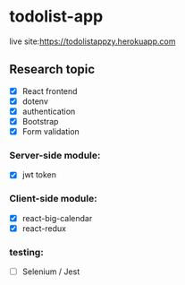 # todolist-app
live site:https://todolistappzy.herokuapp.com
## Research topic
- [X] React frontend
- [X] dotenv
- [X] authentication
- [X] Bootstrap
- [X] Form validation
### Server-side module:
- [X] jwt token
### Client-side module:
- [X] react-big-calendar
- [X] react-redux
### testing:
- [ ] Selenium / Jest
